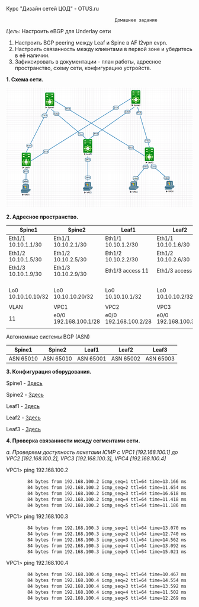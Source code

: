 Курс "Дизайн сетей ЦОД" - OTUS.ru


                                             Домашнее задание
*Цель:*                     Настроить eBGP для Underlay сети


1. Настроить BGP peering между Leaf и Spine в AF l2vpn evpn.
2. Настроить связанность между клиентами в первой зоне и убедитесь в её наличии.
3. Зафиксировать в документации - план работы, адресное пространство, схему сети, конфигурацию устройств.


**1. Схема сети.**

![](Scheme/Scheme.png)

**2. Адресное пространство.** 

|      Spine1           |     Spine2            |         Leaf1         |       Leaf2           |     Leaf3             |
|-----------------------|-----------------------|-----------------------|-----------------------|-----------------------|
| Eth1/1 10.10.1.1/30   | Eth1/1 10.10.2.1/30   | Eth1/1 10.10.1.2/30   | Eth1/1 10.10.1.6/30   | Eth1/1 10.10.1.9/30   |
| Eth1/2 10.10.1.5/30   | Eth1/2 10.10.2.5/30   | Eth1/2 10.10.2.2/30   | Eth1/2 10.10.2.6/30   | Eth1/2 10.10.2.9/30   |
| Eth1/3 10.10.1.9/30   | Eth1/3 10.10.2.9/30   | Eth1/3 access 11      | Eth1/3 access 11      | Eth1/3 access 11      |
|                       |                       |                       |                       | Eth1/4 access 11      |  
| Lo0 10.10.10.10/32    | Lo0 10.10.10.20/32    | Lo0 10.10.10.1/32     | Lo0 10.10.10.2/32     | Lo0 10.10.10.3/32     |
|                       |                       |                       |                       |                       |
|          VLAN         |         VPC1          |            VPC2       |          VPC3         |        VPC4           |
|           11          | e0/0 192.168.100.1/28 | e0/0 192.168.100.2/28 | e0/0 192.168.100.3/28 | e0/0 192.168.100.4/28 |
|                       |                       |                       |                       |                       | 

Автономные системы BGP (ASN)

|      Spine1           |     Spine2            |         Leaf1         |       Leaf2           |     Leaf3             |
|-----------------------|-----------------------|-----------------------|-----------------------|-----------------------|
| ASN 65010             | ASN 65010             | ASN 65001             | ASN 65002             | ASN 65003             |


**3. Конфигурация оборудования.**

Spine1 - [Здесь](Configs/Spine1.txt)

Spine2 - [Здесь](Configs/Spine2.txt)

Leaf1 -  [Здесь](Configs/Leaf1.txt)

Leaf2 -  [Здесь](Configs/Leaf2.txt)

Leaf3 -  [Здесь](Configs/Leaf3.txt)


**4. Проверка связанности между сегментами сети.** 

*a. Проверяем доступность пакетами ICMP c VPC1 [192.168.100.1] до VPC2 [192.168.100.2], VPC3 [192.168.100.3], VPC4 [192.168.100.4]*

VPC1> ping 192.168.100.2

            84 bytes from 192.168.100.2 icmp_seq=1 ttl=64 time=13.166 ms  
            84 bytes from 192.168.100.2 icmp_seq=2 ttl=64 time=11.654 ms  
            84 bytes from 192.168.100.2 icmp_seq=3 ttl=64 time=16.618 ms  
            84 bytes from 192.168.100.2 icmp_seq=4 ttl=64 time=11.418 ms  
            84 bytes from 192.168.100.2 icmp_seq=5 ttl=64 time=11.186 ms  

VPC1> ping 192.168.100.3

            84 bytes from 192.168.100.3 icmp_seq=1 ttl=64 time=13.070 ms  
            84 bytes from 192.168.100.3 icmp_seq=2 ttl=64 time=12.740 ms  
            84 bytes from 192.168.100.3 icmp_seq=3 ttl=64 time=14.562 ms  
            84 bytes from 192.168.100.3 icmp_seq=4 ttl=64 time=13.092 ms  
            84 bytes from 192.168.100.3 icmp_seq=5 ttl=64 time=15.021 ms  

VPC1> ping 192.168.100.4

            84 bytes from 192.168.100.4 icmp_seq=1 ttl=64 time=10.467 ms  
            84 bytes from 192.168.100.4 icmp_seq=2 ttl=64 time=14.554 ms  
            84 bytes from 192.168.100.4 icmp_seq=3 ttl=64 time=13.592 ms  
            84 bytes from 192.168.100.4 icmp_seq=4 ttl=64 time=11.502 ms  
            84 bytes from 192.168.100.4 icmp_seq=5 ttl=64 time=12.269 ms

 